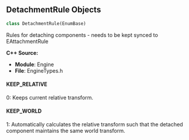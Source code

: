 ## DetachmentRule Objects

```python
class DetachmentRule(EnumBase)
```

Rules for detaching components - needs to be kept synced to EAttachmentRule

**C++ Source:**

- **Module**: Engine
- **File**: EngineTypes.h

<a id="unreal.DetachmentRule.KEEP_RELATIVE"></a>

#### KEEP_RELATIVE

0: Keeps current relative transform.

<a id="unreal.DetachmentRule.KEEP_WORLD"></a>

#### KEEP_WORLD

1: Automatically calculates the relative transform such that the detached component maintains the same world transform.

<a id="unreal.AttachmentRule"></a>